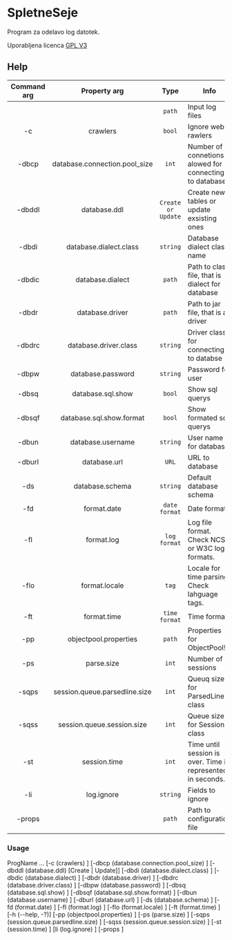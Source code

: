 # SpletneSeje #

Program za odelavo log datotek.

Uporabljena licenca [GPL V3](LICENSE.md)

## Help

| Command arg | Property arg | Type | Info |
| :---: | :---: | :---: | --- |
|  |  | `path` | Input log files |
| -c | crawlers | `bool` | Ignore web rawlers |
| -dbcp | database.connection.pool_size | `int` | Number of connetions alowed for connecting to database |
| -dbddl | database.ddl | `Create or Update` | Create new tables or update exsisting ones |
| -dbdi | database.dialect.class | `string` | Database dialect class name |
| -dbdic | database.dialect | `path` | Path to class file, that is dialect for database |
| -dbdr | database.driver | `path` | Path to jar file, that is a driver |
| -dbdrc | database.driver.class | `string` | Driver class for connecting to databse |
| -dbpw | database.password | `string` | Password for user |
| -dbsq | database.sql.show | `bool` | Show sql querys |
| -dbsqf | database.sql.show.format | `bool` | Show formated sql querys |
| -dbun | database.username | `string` | User name for database |
| -dburl | database.url | `URL` | URL to database |
| -ds | database.schema | `string` | Default database schema |
| -fd | format.date | `date format` | Date format |
| -fl | format.log | `log format` | Log file format. Check NCSA or W3C log formats. |
| -flo | format.locale | `tag` | Locale for time parsing. Check lahguage tags. |
| -ft | format.time | `time format` | Time format |
| -pp | objectpool.properties | `path` | Properties for ObjectPool!!! |
| -ps | parse.size | `int` | Number of sessions |
| -sqps | session.queue.parsedline.size | `int` | Queuq size for ParsedLine class |
| -sqss | session.queue.session.size | `int` | Queue size for Session class |
| -st | session.time | `int` | Time until session is over. Time is represented in seconds. |
| -li | log.ignore | `string` | Fields to ignore |
| -props |  | `path` | Path to configuration file |

### Usage

ProgName <path> ... [-c (crawlers) <bool>] [-dbcp (database.connection.pool_size) <int>] [-dbddl (database.ddl) [Create | Update]] [-dbdi (database.dialect.class) <string>] [-dbdic (database.dialect) <path>] [-dbdr (database.driver) <path>] [-dbdrc (database.driver.class) <string>] [-dbpw (database.password) <string>] [-dbsq (database.sql.show) <bool>] [-dbsqf (database.sql.show.format) <bool>] [-dbun (database.username) <string>] [-dburl (database.url) <URL>] [-ds (database.schema) <string>] [-fd (format.date) <date format>] [-fl (format.log) <log format>] [-flo (format.locale) <tag>] [-ft (format.time) <time format>] [-h (--help, -?)] [-pp (objectpool.properties) <path>] [-ps (parse.size) <int>] [-sqps (session.queue.parsedline.size) <int>] [-sqss (session.queue.session.size) <int>] [-st (session.time) <int>] [li (log.ignore) <string>] [-props <path>]
